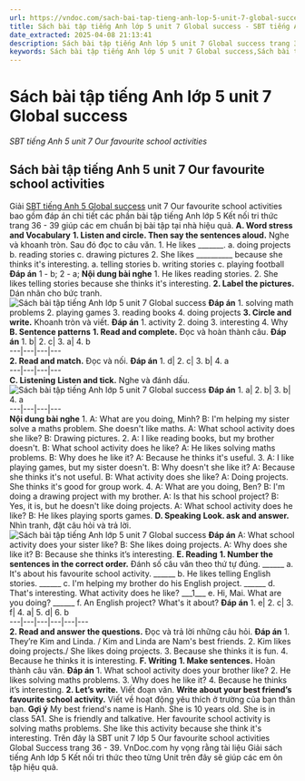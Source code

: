 ```yaml
---
url: https://vndoc.com/sach-bai-tap-tieng-anh-lop-5-unit-7-global-success-331103
title: Sách bài tập tiếng Anh lớp 5 unit 7 Global success - SBT tiếng Anh 5 unit 7 Our favourite school activities - VnDoc.com
date_extracted: 2025-04-08 21:13:41
description: Sách bài tập tiếng Anh lớp 5 unit 7 Global success trang 36 - 39 hướng dẫn giải bài tập unit 7 lớp 5 Our favourite school activities giúp các em chuẩn bị bài tập tiếng Anh hiệu quả.
keywords: Sách bài tập tiếng Anh lớp 5 unit 7 Global success,Sách bài tập tiếng Anh 5 unit 7 Global success,Sách bài tập tiếng Anh lớp 5 unit 7 our favourite school activities,Sách bài tập tiếng Anh 5 unit 7 our favourite school activities,SBT tiếng Anh 5 unit 7 our favourite school activities trang 36 39,sách bài tập tiếng anh lớp 5 unit 7 trang 36 39,sách bài tập tiếng anh lớp 5 global success unit 7,sách bài tập tiếng anh 5 global success unit 7
---
```


# Sách bài tập tiếng Anh lớp 5 unit 7 Global success
 _SBT tiếng Anh 5 unit 7 Our favourite school activities_
## Sách bài tập tiếng Anh 5 unit 7 Our favourite school activities
Giải [SBT tiếng Anh 5 Global success](<https://vndoc.com/sach-bai-tap-tieng-anh-lop-5-global-success>) unit 7 Our favourite school activities bao gồm đáp án chi tiết các phần bài tập tiếng Anh lớp 5 Kết nối tri thức trang 36 - 39 giúp các em chuẩn bị bài tập tại nhà hiệu quả.
**A. Word stress and Vocabulary**
**1\. Listen and circle. Then say the sentences aloud.** Nghe và khoanh tròn. Sau đó đọc to câu văn.
1\. He likes \_\_\_\_\_\_\_.
a. doing projects
b. reading stories
c. drawing pictures
2\. She likes \_\_\_\_\_\_\_\_\_\_ because she thinks it's interesting.
a. telling stories
b. writing stories
c. playing football
**Đáp án**
1 - b; 2 - a;
**Nội dung bài nghe**
1\. He likes reading stories.
2\. She likes telling stories because she thinks it's interesting.
**2\. Label the pictures.** Dán nhãn cho bức tranh.
![Sách bài tập tiếng Anh lớp 5 unit 7 Global success](https://i.vdoc.vn/data/image/2024/11/08/sach-bai-tap-tieng-anh-lop-5-unit-7-global-success-1.png)
**Đáp án**
1\. solving math problems
2\. playing games
3\. reading books
4\. doing projects
**3\. Circle and write.** Khoanh tròn và viết.
**Đáp án**
1\. activity
2\. doing
3\. interesting
4\. Why
**B. Sentence patterns**
**1\. Read and complete.** Đọc và hoàn thành câu.
**Đáp án**
1\. b| 2\. c| 3\. a| 4\. b  
---|---|---|---  
**2\. Read and match.** Đọc và nối.
**Đáp án**
1\. d| 2\. c| 3\. b| 4\. a  
---|---|---|---  
**C. Listening**
**Listen and tick.** Nghe và đánh dấu.
![Sách bài tập tiếng Anh lớp 5 unit 7 Global success](https://i.vdoc.vn/data/image/2024/11/08/sach-bai-tap-tieng-anh-lop-5-unit-7-global-success-2.png)
**Đáp án**
1\. a| 2\. b| 3\. b| 4\. a  
---|---|---|---  
**Nội dung bài nghe**
1\. A: What are you doing, Minh?
B: I'm helping my sister solve a maths problem. She doesn't like maths.
A: What school activity does she like?
B: Drawing pictures.
2\. A: I like reading books, but my brother doesn't.
B: What school activity does he like?
A: He likes solving maths problems.
B: Why does he like it?
A: Because he thinks it's useful.
3\. A: I like playing games, but my sister doesn't.
B: Why doesn't she like it?
A: Because she thinks it's not useful.
B: What activity does she like?
A: Doing projects. She thinks it's good for group work.
4\. A: What are you doing, Ben?
B: I'm doing a drawing project with my brother.
A: Is that his school project?
B: Yes, it is, but he doesn't like doing projects.
A: What school activity does he like?
B: He likes playing sports games.
**D. Speaking**
**Look. ask and answer.** Nhìn tranh, đặt câu hỏi và trả lời.
![Sách bài tập tiếng Anh lớp 5 unit 7 Global success](https://i.vdoc.vn/data/image/2024/11/08/sach-bai-tap-tieng-anh-lop-5-unit-7-global-success-3.png)
**Đáp án**
A: What school activity does your sister like?
B: She likes doing projects.
A: Why does she like it?
B: Because she thinks it’s interesting.
**E. Reading**
**1\. Number the sentences in the correct order.** Đánh số câu văn theo thứ tự đúng.
\_\_\_\_\_\_ a. It's about his favourite school activity.
\_\_\_\_\_\_ b. He likes telling English stories.
\_\_\_\_\_\_ c. I'm helping my brother do his English project.
\_\_\_\_\_\_ d. That's interesting. What activity does he like?
\_\_\_1\_\_\_ e. Hi, Mai. What are you doing?
\_\_\_\_\_\_ f. An English project? What's it about?
**Đáp án**
1\. e| 2\. c| 3\. f| 4\. a| 5\. d| 6\. b  
---|---|---|---|---|---  
**2\. Read and answer the questions.** Đọc và trả lời những câu hỏi.
**Đáp án**
1\. They’re Kim and Linda. / Kim and Linda are Nam's best friends.
2\. Kim likes doing projects./ She likes doing projects.
3\. Because she thinks it is fun.
4\. Because he thinks it is interesting.
**F. Writing**
**1\. Make sentences.** Hoàn thành câu văn.
**Đáp án**
1\. What school activity does your brother like?
2\. He likes solving maths problems.
3\. Why does he like it?
4\. Because he thinks it’s interesting.
**2\. Let’s write.** Viết đoạn văn.
**Write about your best friend’s favourite school activity.** Viết về hoạt động yêu thích ở trường của bạn thân bạn.
**Gợi ý**
My best friend's name is Hanh. She is 10 years old. She is in class 5A1. She is friendly and talkative. Her favourite school activity is solving maths problems. She like this activity because she think it's interesting.
Trên đây là SBT unit 7 lớp 5 Our favourite school activities Global Success trang 36 - 39. VnDoc.com hy vọng rằng tài liệu Giải sách tiếng Anh lớp 5 Kết nối tri thức theo từng Unit trên đây sẽ giúp các em ôn tập hiệu quả.
